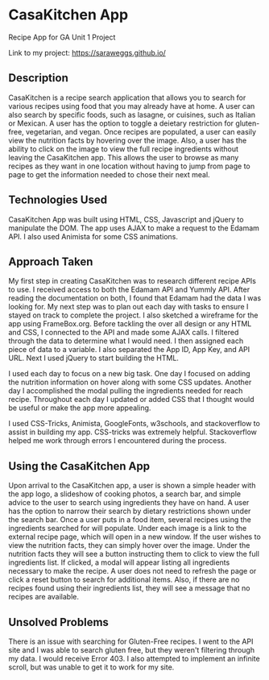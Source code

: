 # CasaKitchen App
Recipe App for GA Unit 1 Project

Link to my project: https://saraweggs.github.io/


## Description

CasaKitchen is a recipe search application that allows you to search for various recipes using food that you may already have at home. A user can also search by specific foods, such as lasagne, or cuisines, such as Italian or Mexican. A user has the option to toggle a deietary restriction for gluten-free, vegetarian, and vegan. Once recipes are populated, a user can easily view the nutrition facts by hovering over the image. Also, a user has the ability to click on the image to view the full recipe ingredients without leaving the CasaKitchen app. This allows the user to browse as many recipes as they want in one location without having to jump from page to page to get the information needed to chose their next meal. 

## Technologies Used

CasaKitchen App was built using HTML, CSS, Javascript and jQuery to manipulate the DOM. The app uses AJAX to make a request to the Edamam API. I also used Animista for some CSS animations.

## Approach Taken

My first step in creating CasaKitchen was to research different recipe APIs to use. I received access to both the Edamam API and Yummly API. After reading the documentation on both, I found that Edamam had the data I was looking for. My next step was to plan out each day with tasks to ensure I stayed on track to complete the project. I also sketched a wireframe for the app using FrameBox.org. Before tackling the over all design or any HTML and CSS, I connected to the API and made some AJAX calls. I filtered through the data to determine what I would need. I then assigned each piece of data to a variable. I also separated the App ID, App Key, and API URL. Next I used jQuery to start building the HTML. 

I used each day to focus on a new big task. One day I focused on adding the nutrition information on hover along with some CSS updates. Another day I accomplished the modal pulling the ingredients needed for reach recipe. Throughout each day I updated or added CSS that I thought would be useful or make the app more appealing. 

I used CSS-Tricks, Animista, GoogleFonts, w3schools, and stackoverflow to assist in building my app. CSS-tricks was extremely helpful. Stackoverflow helped me work through errors I encountered during the process. 

## Using the CasaKitchen App

Upon arrival to the CasaKitchen app, a user is shown a simple header with the app logo, a slideshow of cooking photos, a search bar, and simple advice to the user to search using ingredients they have on hand. A user has the option to narrow their search by dietary restrictions shown under the search bar. Once a user puts in a food item, several recipes using the ingredients searched for will populate. Under each image is a link to the external recipe page, which will open in a new window. If the user wishes to view the nutrition facts, they can simply hover over the image. Under the nutrition facts they will see a button instructing them to click to view the full ingredients list. If clicked, a modal will appear listing all ingredients necessary to make the recipe. A user does not need to refresh the page or click a reset button to search for additional items. Also, if there are no recipes found using their ingredients list, they will see a message that no recipes are available. 

## Unsolved Problems

There is an issue with searching for Gluten-Free recipes. I went to the API site and I was able to search gluten free, but they weren't filtering through my data. I would receive Error 403. 
I also attempted to implement an infinite scroll, but was unable to get it to work for my site. 
